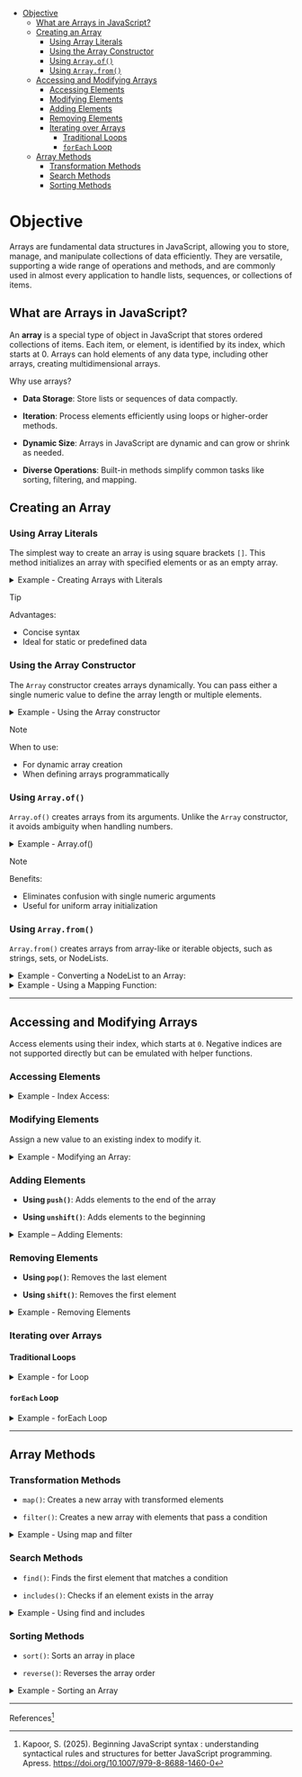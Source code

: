 - [Objective](#objective)
  - [What are Arrays in JavaScript?](#what-are-arrays-in-javascript)
  - [Creating an Array](#creating-an-array)
    - [Using Array Literals](#using-array-literals)
    - [Using the Array Constructor](#using-the-array-constructor)
    - [Using `Array.of()`](#using-arrayof)
    - [Using `Array.from()`](#using-arrayfrom)
  - [Accessing and Modifying Arrays](#accessing-and-modifying-arrays)
    - [Accessing Elements](#accessing-elements)
    - [Modifying Elements](#modifying-elements)
    - [Adding Elements](#adding-elements)
    - [Removing Elements](#removing-elements)
    - [Iterating over Arrays](#iterating-over-arrays)
      - [Traditional Loops](#traditional-loops)
      - [`forEach` Loop](#foreach-loop)
  - [Array Methods](#array-methods)
    - [Transformation Methods](#transformation-methods)
    - [Search Methods](#search-methods)
    - [Sorting Methods](#sorting-methods)


# Objective

Arrays are fundamental data structures in JavaScript, allowing you to store, manage, and manipulate collections of data efficiently. They are versatile, supporting a wide range of operations and methods, and are commonly used in almost every application to handle lists, sequences, or collections of items.

## What are Arrays in JavaScript?

An **array** is a special type of object in JavaScript that stores ordered collections of items. Each item, or element, is identified by its index, which starts at 0. Arrays can hold elements of any data type, including other arrays, creating multidimensional arrays.

Why use arrays?

- **Data Storage**: Store lists or sequences of data compactly.

- **Iteration**: Process elements efficiently using loops or higher-order methods.

- **Dynamic Size**: Arrays in JavaScript are dynamic and can grow or shrink as needed.

- **Diverse Operations**: Built-in methods simplify common tasks like sorting, filtering, and mapping.

## Creating an Array

### Using Array Literals

The simplest way to create an array is using square brackets `[]`. This method initializes an array with specified elements or as an empty array.

<details>
<summary>Example - Creating Arrays with Literals</summary>

```
const fruits = ["apple", "banana", "cherry"];
const emptyArray = [];
console.log(fruits[0]); // Output: apple
console.log(emptyArray.length); // Output: 0
```

</details>

> [!TIP]
> Advantages:
>
> - Concise syntax
> - Ideal for static or predefined data

### Using the Array Constructor

The `Array` constructor creates arrays dynamically. You can pass either a single numeric value to define the array length or multiple elements.

<details>
<summary>Example - Using the Array constructor</summary>

```
const numbers = new Array(5); // Creates an array with 5 undefined slots
const mixed = new Array(1, "hello", true); // Creates an array with specified elements
console.log(numbers.length); // Output: 5
console.log(mixed[1]); // Output: hello
```

</details>

> [!NOTE]
> When to use:
>
> - For dynamic array creation
> - When defining arrays programmatically

### Using `Array.of()`

`Array.of()` creates arrays from its arguments. Unlike the `Array` constructor, it avoids ambiguity when handling numbers.

<details>
<summary>Example - Array.of()</summary>

```
const arr = Array.of(5); // Creates an array with one element: 5
console.log(arr); // Output: [5]
```

</details>

> [!NOTE]
> Benefits:
>
> - Eliminates confusion with single numeric arguments
> - Useful for uniform array initialization

### Using `Array.from()`

`Array.from()` creates arrays from array-like or iterable objects, such as strings, sets, or NodeLists.

<details>
<summary>Example - Converting a NodeList to an Array:</summary>

```
const divsList= document.querySelectorAll('div');
const divsListArray = Array.from(divsList);
console.log(divsListArray); // Output: List of divs
```

</details>

<details>
<summary>Example - Using a Mapping Function:</summary>

```
const doubled = Array.from([1, 2, 3], (x) => x * 2);
console.log(doubled); // Output: [2, 4, 6]
```

</details>

---

## Accessing and Modifying Arrays

Access elements using their index, which starts at `0`. Negative indices are not supported directly but can be emulated with helper functions.


### Accessing Elements

<details>
<summary>Example - Index Access:</summary>

```
const colors = ["red", "green", "blue"];
console.log(colors[0]); // Output: red
console.log(colors[2]); // Output: blue
```

</details>

### Modifying Elements

Assign a new value to an existing index to modify it.

<details>
<summary>Example - Modifying an Array:</summary>

```
const numbers = [10, 20, 30];
numbers[1] = 25;
console.log(numbers); // Output: [10, 25, 30]
```

</details>

### Adding Elements

- **Using `push()`**: Adds elements to the end of the array

- **Using `unshift()`**: Adds elements to the beginning

<details>
<summary>Example – Adding Elements:</summary>

```
const animals = ["dog", "cat"];
animals.push("rabbit");
console.log(animals); // Output: ['dog', 'cat', 'rabbit']
animals.unshift("bird");
console.log(animals); // Output: ['bird', 'dog', 'cat', 'rabbit']
```
</details>

### Removing Elements

- **Using `pop()`**: Removes the last element

- **Using `shift()`**: Removes the first element

<details>
<summary>Example - Removing Elements</summary>

```
const items = ["a", "b", "c"];
items.pop();
console.log(items); // Output: ['a', 'b']
items.shift();
console.log(items); // Output: ['b']
```

</details>

### Iterating over Arrays

#### Traditional Loops

<details>
<summary>Example - for Loop</summary>

```
const scores = [10, 20, 30];
for (let i = 0; i < scores.length; i++) {
  console.log(scores[i]);
}
```

</details>

#### `forEach` Loop

<details>
<summary>Example - forEach Loop</summary>

```
const cities = ["Toronto", "New York", "Berlin"];
cities.forEach((city) => console.log(city));
```

</details>

---

## Array Methods

### Transformation Methods

- `map()`: Creates a new array with transformed elements

- `filter()`: Creates a new array with elements that pass a condition

<details>
<summary>Example - Using map and filter</summary>

```
const numbers = [1, 2, 3, 4];
const squared = numbers.map((num) => num * num);
console.log(squared); // Output: [1, 4, 9, 16]
const even = numbers.filter((num) => num % 2 === 0);
console.log(even); // Output: [2, 4]
```

</details>

### Search Methods

- `find()`: Finds the first element that matches a condition

- `includes()`: Checks if an element exists in the array

<details>
<summary>Example - Using find and includes</summary>

```
const ages = [15, 20, 25];
const adult = ages.find((age) => age >= 18);
console.log(adult); // Output: 20
console.log(ages.includes(15)); // Output: true
```

</details>

### Sorting Methods

- `sort()`: Sorts an array in place

- `reverse()`: Reverses the array order

<details>
<summary>Example - Sorting an Array</summary>

```
const names = ["Charlie", "Alice", "Bob"];
names.sort();
console.log(names); // Output: ['Alice', 'Bob', 'Charlie']
```

</details>

---

References[^1]

[^1]: Kapoor, S. (2025). Beginning JavaScript syntax : understanding syntactical rules and structures for better JavaScript programming. Apress. https://doi.org/10.1007/979-8-8688-1460-0